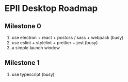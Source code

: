 # EPII Desktop Roadmap

## Milestone 0
1. use electron + react + postcss / sass + webpack (busy)
2. use eslint + stylelint + prettier + jest (busy)
3. a simple launch window

## Milestone 1
1. use typescript (busy)